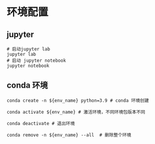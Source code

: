 # 环境配置

## jupyter
```
# 启动jupyter lab
jupyter lab
# 启动 jupyter notebook
jupyter notebook
```

## conda 环境
```
conda create -n ${env_name} python=3.9 # conda 环境创建

conda activate ${env_name} # 激活环境，不同环境包版本不同

conda deactivate # 退出环境

conda remove -n ${env_name} --all  # 删除整个环境
```

